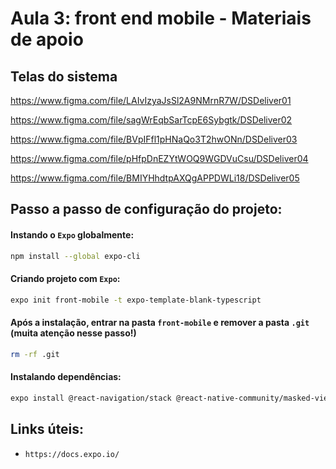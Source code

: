# Aula 3: front end mobile - Materiais de apoio

## Telas do sistema

https://www.figma.com/file/LAIvIzyaJsSl2A9NMrnR7W/DSDeliver01

https://www.figma.com/file/sagWrEqbSarTcpE6Sybgtk/DSDeliver02

https://www.figma.com/file/BVpIFfl1pHNaQo3T2hwONn/DSDeliver03

https://www.figma.com/file/pHfpDnEZYtWOQ9WGDVuCsu/DSDeliver04

https://www.figma.com/file/BMIYHhdtpAXQgAPPDWLi18/DSDeliver05

## Passo a passo de configuração do projeto:

#### Instando o `Expo` globalmente:
```bash
npm install --global expo-cli
```
#### Criando projeto com `Expo`:
```bash
expo init front-mobile -t expo-template-blank-typescript
```
#### Após a instalação, entrar na pasta `front-mobile` e remover a pasta `.git` (muita atenção nesse passo!)
```bash
rm -rf .git
```
#### Instalando dependências:
```bash
expo install @react-navigation/stack @react-native-community/masked-view react-native-screens react-native-gesture-handler @react-navigation/native
```

## Links úteis:
- `https://docs.expo.io/`

